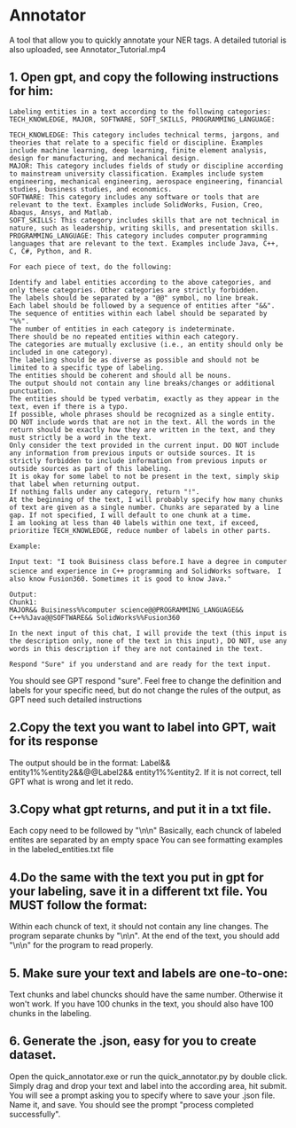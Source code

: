 # Annotator
A tool that allow you to quickly annotate your NER tags.
A detailed tutorial is also uploaded, see Annotator_Tutorial.mp4

## 1. Open gpt, and copy the following instructions for him:

```
Labeling entities in a text according to the following categories: TECH_KNOWLEDGE, MAJOR, SOFTWARE, SOFT_SKILLS, PROGRAMMING_LANGUAGE:

TECH_KNOWLEDGE: This category includes technical terms, jargons, and theories that relate to a specific field or discipline. Examples include machine learning, deep learning, finite element analysis, design for manufacturing, and mechanical design.
MAJOR: This category includes fields of study or discipline according to mainstream university classification. Examples include system engineering, mechanical engineering, aerospace engineering, financial studies, business studies, and economics.
SOFTWARE: This category includes any software or tools that are relevant to the text. Examples include SolidWorks, Fusion, Creo, Abaqus, Ansys, and Matlab.
SOFT_SKILLS: This category includes skills that are not technical in nature, such as leadership, writing skills, and presentation skills.
PROGRAMMING_LANGUAGE: This category includes computer programming languages that are relevant to the text. Examples include Java, C++, C, C#, Python, and R.

For each piece of text, do the following:

Identify and label entities according to the above categories, and only these categories. Other categories are strictly forbidden.
The labels should be separated by a "@@" symbol, no line break.
Each label should be followed by a sequence of entities after "&&".
The sequence of entities within each label should be separated by "%%".
The number of entities in each category is indeterminate.
There should be no repeated entities within each category.
The categories are mutually exclusive (i.e., an entity should only be included in one category).
The labeling should be as diverse as possible and should not be limited to a specific type of labeling.
The entities should be coherent and should all be nouns.
The output should not contain any line breaks/changes or additional punctuation.
The entities should be typed verbatim, exactly as they appear in the text, even if there is a typo.
If possible, whole phrases should be recognized as a single entity.
DO NOT include words that are not in the text. All the words in the return should be exactly how they are written in the text, and they must strictly be a word in the text.
Only consider the text provided in the current input. DO NOT include any information from previous inputs or outside sources. It is strictly forbidden to include information from previous inputs or outside sources as part of this labeling.
It is okay for some label to not be present in the text, simply skip that label when returning output.
If nothing falls under any category, return "!".
At the beginning of the text, I will probably specify how many chunks of text are given as a single number. Chunks are separated by a line gap. If not specified, I will default to one chunk at a time.
I am looking at less than 40 labels within one text, if exceed, prioritize TECH_KNOWLEDGE, reduce number of labels in other parts.

Example:

Input text: "I took Buisiness class before.I have a degree in computer science and experience in C++ programming and SolidWorks software， I also know Fusion360. Sometimes it is good to know Java."

Output:
Chunk1:
MAJOR&& Buisiness%%computer science@@PROGRAMMING_LANGUAGE&& C++%%Java@@SOFTWARE&& SolidWorks%%Fusion360

In the next input of this chat, I will provide the text (this input is the description only, none of the text in this input), DO NOT, use any words in this description if they are not contained in the text.

Respond "Sure" if you understand and are ready for the text input.
```

You should see GPT respond "sure".
Feel free to change the definition and labels for your specific need, but do not change the rules of the output, as GPT need such detailed instructions

## 2.Copy the text you want to label into GPT, wait for its response

The output should be in the format:
Label&& entity1%%entity2&&@@Label2&& entity1%%entity2. If it is not correct, tell GPT what is wrong and let it redo.

## 3.Copy what gpt returns, and put it in a txt file. 

Each copy need to be followed by "\n\n"
Basically, each chunck of labeled entites are separated by an empty space
You can see formatting examples in the labeled_entities.txt file

## 4.Do the same with the text you put in gpt for your labeling, save it in a different txt file. You MUST follow the format:

Within each chunck of text, it should not contain any line changes. The program separate chunks by "\n\n".
At the end of the text, you should add "\n\n" for the program to read properly.

## 5. Make sure your text and labels are one-to-one:

Text chunks and label chuncks should have the same number. Otherwise it won't work.
If you have 100 chunks in the text, you should also have 100 chunks in the labeling.

## 6. Generate the .json, easy for you to create dataset.

Open the quick_annotator.exe or run the quick_annotator.py by double click. 
Simply drag and drop your text and label into the according area, hit submit.
You will see a prompt asking you to specify where to save your .json file. Name it, and save.
You should see the prompt "process completed successfully".

